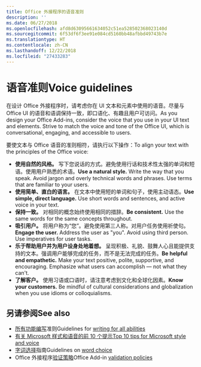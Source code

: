 ```yaml
---
title: Office 外接程序的语音准则
description: ''
ms.date: 06/27/2018
ms.openlocfilehash: afd8d63095661634052c51ea528502368023140d
ms.sourcegitcommit: 6f53df6f3ee91e084cd5160bb48afbbd49743b7e
ms.translationtype: HT
ms.contentlocale: zh-CN
ms.lasthandoff: 12/22/2018
ms.locfileid: "27433283"
---
```

# <a name="voice-guidelines"></a><span data-ttu-id="7a6a5-102">语音准则</span><span class="sxs-lookup"><span data-stu-id="7a6a5-102">Voice guidelines</span></span>

<span data-ttu-id="7a6a5-p101">在设计 Office 外接程序时，请考虑你在 UI 文本和元素中使用的语音。尽量与 Office UI 的语音和语调保持一致，即口语化、有趣且用户可访问。</span><span class="sxs-lookup"><span data-stu-id="7a6a5-p101">As you design your Office Add-ins, consider the voice that you use in your UI text and elements. Strive to match the voice and tone of the Office UI, which is conversational, engaging, and accessible to users.</span></span> 

<span data-ttu-id="7a6a5-105">要使文本与 Office 语音的准则相符，请执行以下操作：</span><span class="sxs-lookup"><span data-stu-id="7a6a5-105">To align your text with the principles of the Office voice:</span></span>

- <span data-ttu-id="7a6a5-p102">**使用自然的风格。** 写下您说话的方式。避免使用行话和技术性太强的单词和短语。使用用户熟悉的术语。</span><span class="sxs-lookup"><span data-stu-id="7a6a5-p102">**Use a natural style.** Write the way that you speak. Avoid jargon and overly technical words and phrases. Use terms that are familiar to your users.</span></span>
- <span data-ttu-id="7a6a5-p103">**使用简单、直白的语言。** 在文本中使用短的单词和句子，使用主动语态。</span><span class="sxs-lookup"><span data-stu-id="7a6a5-p103">**Use simple, direct language.** Use short words and sentences, and active voice in your text.</span></span> 
- <span data-ttu-id="7a6a5-p104">**保持一致。** 对相同的概念始终使用相同的措辞。</span><span class="sxs-lookup"><span data-stu-id="7a6a5-p104">**Be consistent.** Use the same words for the same concepts throughout.</span></span>
- <span data-ttu-id="7a6a5-p105">**吸引用户。** 将用户称为“您”。避免使用第三人称。对用户任务使用祈使句。</span><span class="sxs-lookup"><span data-stu-id="7a6a5-p105">**Engage the user.** Address the user as "you". Avoid using third person. Use imperatives for user tasks.</span></span>
- <span data-ttu-id="7a6a5-p106">**乐于帮助用户并为用户设身处地着想。** 呈现积极、礼貌、鼓舞人心且能提供支持的文本。强调用户能够完成的任务，而不是无法完成的任务。</span><span class="sxs-lookup"><span data-stu-id="7a6a5-p106">**Be helpful and empathetic.** Make your text positive, polite, supportive, and encouraging. Emphasize what users can accomplish ― not what they can't.</span></span>
- <span data-ttu-id="7a6a5-p107">**了解客户。** 使用习语或口语时，请注意考虑到文化和全球化因素。</span><span class="sxs-lookup"><span data-stu-id="7a6a5-p107">**Know your customers.** Be mindful of cultural considerations and globalization when you use idioms or colloquialisms.</span></span>

## <a name="see-also"></a><span data-ttu-id="7a6a5-123">另请参阅</span><span class="sxs-lookup"><span data-stu-id="7a6a5-123">See also</span></span>

- <span data-ttu-id="7a6a5-124">[所有功能编写](https://docs.microsoft.com/style-guide/accessibility/writing-all-abilities)准则</span><span class="sxs-lookup"><span data-stu-id="7a6a5-124">Guidelines for [writing for all abilities](https://docs.microsoft.com/style-guide/accessibility/writing-all-abilities)</span></span>
- [<span data-ttu-id="7a6a5-125">有关 Microsoft 样式和语音的前 10 个提示</span><span class="sxs-lookup"><span data-stu-id="7a6a5-125">Top 10 tips for Microsoft style and voice</span></span>](https://docs.microsoft.com/style-guide/top-10-tips-style-voice)
- <span data-ttu-id="7a6a5-126">[字词选择](https://docs.microsoft.com/style-guide/word-choice/)指南</span><span class="sxs-lookup"><span data-stu-id="7a6a5-126">Guidelines on [word choice](https://docs.microsoft.com/style-guide/word-choice/)</span></span>
-  <span data-ttu-id="7a6a5-127">Office 外接程序[验证策略](https://docs.microsoft.com/office/dev/store/validation-policies)</span><span class="sxs-lookup"><span data-stu-id="7a6a5-127">Office Add-in [validation policies](https://docs.microsoft.com/office/dev/store/validation-policies)</span></span>